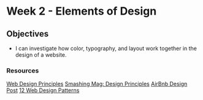# Week 2 - Elements of Design

## Objectives
- I can investigate how color, typography, and layout work together in the design of a website.

### Resources
[Web Design Principles](http://learndesignprinciples.com/index.html)
[Smashing Mag: Design Principles](https://www.smashingmagazine.com/2015/06/design-principles-compositional-balance-symmetry-asymmetry/)
[AirBnb Design Post](http://airbnb.design/building-a-visual-language/)
[12 Web Design Patterns](https://www.uxpin.com/studio/blog/web-layout-best-practices-12-timeless-ui-patterns-explained/)
